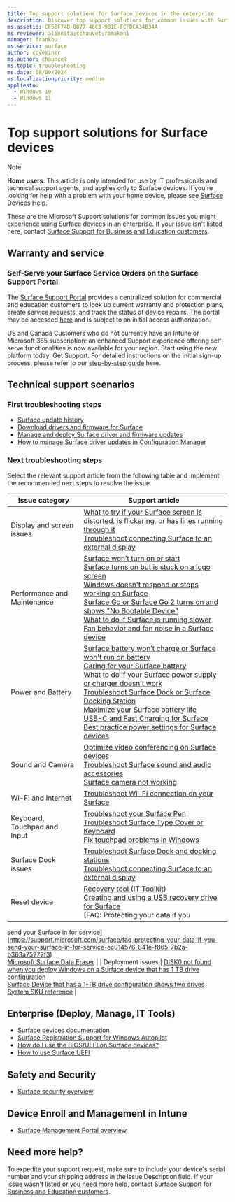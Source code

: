 ```yaml
---
title: Top support solutions for Surface devices in the enterprise
description: Discover top support solutions for common issues with Surface devices in the enterprise. Access troubleshooting steps, technical support resources, and guidance for managing and deploying Surface devices effectively.
ms.assetid: CF58F74D-8077-48C3-981E-FCFDCA34B34A
ms.reviewer: alionita;cchauvet;ramakoni
manager: frankbu
ms.service: surface
author: coveminer
ms.author: chauncel
ms.topic: troubleshooting
ms.date: 08/09/2024
ms.localizationpriority: medium
appliesto:
  - Windows 10
  - Windows 11
---
```


# Top support solutions for Surface devices

> [!NOTE]
> **Home users**: This article is only intended for use by IT professionals and technical support agents, and applies only to Surface devices. If you're looking for help with a problem with your home device, please see [Surface Devices Help](https://support.microsoft.com/products/surface-devices).

These are the Microsoft Support solutions for common issues you might experience using Surface devices in an enterprise. If your issue isn't listed here, contact [Surface Support for Business and Education customers](https://surface.com/help).

## Warranty and service

### Self-Serve your Surface Service Orders on the Surface Support Portal

The [Surface Support Portal](surface-support-portal.md) provides a centralized solution for commercial and education customers to look up current warranty and protection plans, create service requests, and track the status of device repairs. The portal may be accessed [here](https://admin.microsoft.com/adminportal#/homepage) and is subject to an initial access authorization.

US and Canada Customers who do not currently have an Intune or Microsoft 365 subscription: an enhanced Support experience offering self-serve functionalities is now available for your region. Start using the new platform today: Get Support. For detailed instructions on the initial sign-up process, please refer to our [step-by-step guide](streamline-access-surface-portals.md) here.

## Technical support scenarios

### First troubleshooting steps

- [Surface update history](https://support.microsoft.com/surface/surface-update-history-6036fff5-edec-c8ec-9796-a5633aac9488)
- [Download drivers and firmware for Surface](https://support.microsoft.com/surface/download-drivers-and-firmware-for-surface-09bb2e09-2a4b-cb69-0951-078a7739e120)
- [Manage and deploy Surface driver and firmware updates](manage-surface-driver-and-firmware-updates.md)
- [How to manage Surface driver updates in Configuration Manager](manage-surface-driver-updates-configuration-manager.md)

### Next troubleshooting steps

Select the relevant support article from the following table and implement the recommended next steps to resolve the issue.

| Issue category          | Support article |
|-------------------------|-----------------|
| Display and screen issues | [What to try if your Surface screen is distorted, is flickering, or has lines running through it](https://support.microsoft.com/surface/what-to-try-if-your-surface-screen-is-distorted-is-flickering-or-has-lines-running-through-it-c64061ba-8c11-48fa-86ad-6ad9761061f6)<br/>[Troubleshoot connecting Surface to an external display](https://support.microsoft.com/surface/troubleshoot-connecting-surface-to-a-second-screen-bc8f5121-a4cb-cf0b-5770-2df7a66a3b28) |
| Performance and Maintenance | [Surface won’t turn on or start](https://support.microsoft.com/surface/surface-won-t-turn-on-or-start-1e181652-3db8-5ca1-9649-7390fafb102a)<br/>[Surface turns on but is stuck on a logo screen](https://support.microsoft.com/surface/surface-turns-on-but-is-stuck-on-a-logo-screen-4fe887f3-ec11-89fd-c593-853d08877d70)<br/>[Windows doesn't respond or stops working on Surface](https://support.microsoft.com/surface/windows-doesn-t-respond-or-stops-working-on-surface-aad86fbf-2743-302d-7f0e-686703216b07#WindowsVersion=Windows_11)<br/>[Surface Go or Surface Go 2 turns on and shows "No Bootable Device"](https://support.microsoft.com/surface/surface-go-or-surface-go-2-turns-on-and-shows-no-bootable-device-5348cd7c-b417-4384-aad1-6d7db2642a9b)<br/>[What to do if Surface is running slower](https://support.microsoft.com/en-us/surface/what-to-do-if-surface-is-running-slower-54c567fc-76b0-ef86-aa9f-119ff07993f3)<br/>[Fan behavior and fan noise in a Surface device](https://support.microsoft.com/en-us/surface/fan-behavior-and-fan-noise-in-a-surface-device-87e4a064-f2d0-4359-838c-cef5ee781efe) |
| Power and Battery         | [Surface battery won’t charge or Surface won't run on battery](https://support.microsoft.com/surface/surface-battery-won-t-charge-or-surface-won-t-run-on-battery-1886ca81-2516-2a44-4dfe-a879102a2278)<br/>[Caring for your Surface battery](https://support.microsoft.com/surface/caring-for-your-surface-battery-9ccdfa7b-d074-f629-425c-1c090ac66bed)<br/>[What to do if your Surface power supply or charger doesn’t work](https://support.microsoft.com/surface/what-to-do-if-your-surface-power-supply-or-charger-doesn-t-work-41742e23-8489-fb03-dcef-9f9a777e8df1)<br/>[Troubleshoot Surface Dock or Surface Docking Station](https://support.microsoft.com/surface/troubleshoot-surface-dock-or-surface-docking-station-2cbef2fb-b2d4-3bdd-4846-36dbbeb80abc)<br/>[Maximize your Surface battery life](https://support.microsoft.com/surface/maximize-your-surface-battery-life-45479867-a7fa-33dd-fc4d-6762e9b3b11a)<br/>[USB-C and Fast Charging for Surface](https://support.microsoft.com/en-us/surface/usb-c-and-fast-charging-for-surface-d320ab19-e4ed-c36d-7458-7d7aec69d34a)<br/>[Best practice power settings for Surface devices](maintain-optimal-power-settings-on-surface-devices.md) |
| Sound and Camera          | [Optimize video conferencing on Surface devices](optimize-video-conferencing-on-surface.md)<br/>[Troubleshoot Surface sound and audio accessories](https://support.microsoft.com/en-us/surface/troubleshoot-surface-sound-and-audio-accessories-41bdae2f-677a-166b-1cda-03e44520992e)<br/>[Surface camera not working](https://support.microsoft.com/en-us/surface/surface-camera-not-working-682bd2c5-99dc-45c3-a0b1-ebee205122be) |
| Wi-Fi and Internet        | [Troubleshoot Wi-Fi connection on your Surface](https://support.microsoft.com/en-us/surface/troubleshooting-wi-fi-connection-on-your-surface-4a67da04-e680-4337-b939-e5c774513673) |
| Keyboard, Touchpad and Input | [Troubleshoot your Surface Pen](https://support.microsoft.com/surface/troubleshoot-your-surface-pen-f1fc2b8a-ac5c-f728-0f99-3dc2e8943593)<br/>[Troubleshoot Surface Type Cover or Keyboard](https://support.microsoft.com/surface/troubleshoot-surface-type-cover-or-keyboard-c106b37d-f55a-4640-8cb2-8f1b2b0207ea)<br/>[Fix touchpad problems in Windows](https://support.microsoft.com/windows/fix-touchpad-problems-in-windows-30b498e5-0caa-9740-2b21-336ea75ee756) |
| Surface Dock issues       | [Troubleshoot Surface Dock and docking stations](https://support.microsoft.com/surface/troubleshoot-surface-dock-or-surface-docking-station-2cbef2fb-b2d4-3bdd-4846-36dbbeb80abc)<br/>[Troubleshoot connecting Surface to an external display](https://support.microsoft.com/surface/troubleshoot-connecting-surface-to-a-second-screen-bc8f5121-a4cb-cf0b-5770-2df7a66a3b28) |
| Reset device              | [Recovery tool (IT Toolkit)](surface-it-toolkit-usb-recover.md)<br/>[Creating and using a USB recovery drive for Surface](https://support.microsoft.com/surface/creating-and-using-a-usb-recovery-drive-for-surface-677852e2-ed34-45cb-40ef-398fc7d62c07)<br/>[FAQ: Protecting your data if you

 send your Surface in for service](https://support.microsoft.com/surface/faq-protecting-your-data-if-you-send-your-surface-in-for-service-ec014576-841e-f865-7b2a-b363a75272f3)<br/>[Microsoft Surface Data Eraser](microsoft-surface-data-eraser.md) |
| Deployment issues         | [DISK0 not found when you deploy Windows on a Surface device that has 1 TB drive configuration](https://support.microsoft.com/topic/disk0-not-found-when-you-deploy-windows-on-a-surface-device-that-has-1tb-drive-configuration-a3a809a9-c181-ee24-93a8-0d9a0e6d5b89)<br/>[Surface Device that has a 1-TB drive configuration shows two drives](https://support.microsoft.com/topic/surface-device-that-has-a-1tb-drive-configuration-shows-two-drives-ae6d68fa-5b07-d786-c05b-616e6c42c26e)<br/>[System SKU reference](surface-system-sku-reference.md) |

## Enterprise (Deploy, Manage, IT Tools)

- [Surface devices documentation](get-started.yml)
- [Surface Registration Support for Windows Autopilot](surface-autopilot-registration-support.md)
- [How do I use the BIOS/UEFI on Surface devices?](https://support.microsoft.com/surface/how-do-i-use-the-bios-uefi-on-surface-devices-0f5953d2-befa-3617-a0e5-9735945af774)
- [How to use Surface UEFI](https://support.microsoft.com/surface/how-to-use-surface-uefi-df2c8942-dfa0-859d-4394-95f45eb1c3f9)

## Safety and Security

- [Surface security overview](surface-security.md)

## Device Enroll and Management in Intune

- [Surface Management Portal overview](surface-management-portal.md)

## Need more help?

To expedite your support request, make sure to include your device's serial number and your shipping address in the Issue Description field. If your issue wasn't listed or you need more help, contact [Surface Support for Business and Education customers](contact-surface-business-education-support.md?tabs=online).
